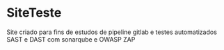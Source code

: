 # SiteTeste
Site criado para fins de estudos de pipeline gitlab e testes automatizados SAST e DAST com sonarqube e OWASP ZAP
